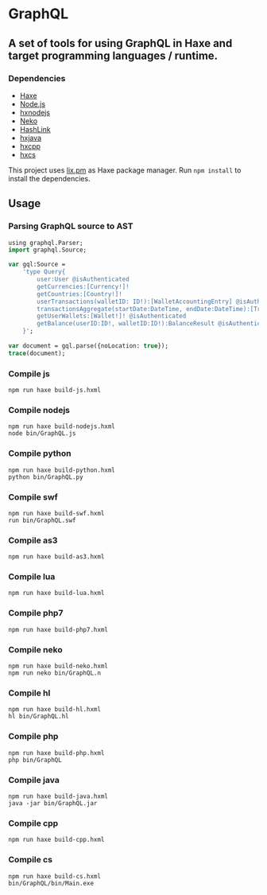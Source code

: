 # GraphQL

## A set of tools for using GraphQL in Haxe and target programming languages / runtime.

### Dependencies

 * [Haxe](https://haxe.org/)
 * [Node.js](https://nodejs.org/)
 * [hxnodejs](https://lib.haxe.org/p/hxnodejs)
 * [Neko](https://nekovm.org)
 * [HashLink](https://hashlink.haxe.org)
 * [hxjava](https://lib.haxe.org/p/hxjava)
 * [hxcpp](https://lib.haxe.org/p/hxcpp)
 * [hxcs](https://lib.haxe.org/p/hxcs)

This project uses [lix.pm](https://github.com/lix-pm/lix.client) as Haxe package manager.
Run `npm install` to install the dependencies.


## Usage 

### Parsing GraphQL source to AST


```hx
using graphql.Parser;
import graphql.Source;

var gql:Source = 
	'type Query{
		user:User @isAuthenticated
		getCurrencies:[Currency!]!
		getCountries:[Country!]!
		userTransactions(walletID: ID!):[WalletAccountingEntry] @isAuthenticated
		transactionsAggregate(startDate:DateTime, endDate:DateTime):[Transaction] @isAuthenticated
		getUserWallets:[Wallet!]! @isAuthenticated
		getBalance(userID:ID!, walletID:ID!):BalanceResult @isAuthenticated
	}';
	
var document = gql.parse({noLocation: true});
trace(document);
```

### Compile js

```
npm run haxe build-js.hxml
```

### Compile nodejs

```
npm run haxe build-nodejs.hxml
node bin/GraphQL.js
```

### Compile python

```
npm run haxe build-python.hxml
python bin/GraphQL.py
```

### Compile swf

```
npm run haxe build-swf.hxml
run bin/GraphQL.swf
```

### Compile as3

```
npm run haxe build-as3.hxml
```

### Compile lua

```
npm run haxe build-lua.hxml
```

### Compile php7

```
npm run haxe build-php7.hxml
```

### Compile neko

```
npm run haxe build-neko.hxml
npm run neko bin/GraphQL.n
```

### Compile hl

```
npm run haxe build-hl.hxml
hl bin/GraphQL.hl
```

### Compile php

```
npm run haxe build-php.hxml
php bin/GraphQL
```

### Compile java

```
npm run haxe build-java.hxml
java -jar bin/GraphQL.jar
```

### Compile cpp

```
npm run haxe build-cpp.hxml
```

### Compile cs

```
npm run haxe build-cs.hxml
bin/GraphQL/bin/Main.exe
```


